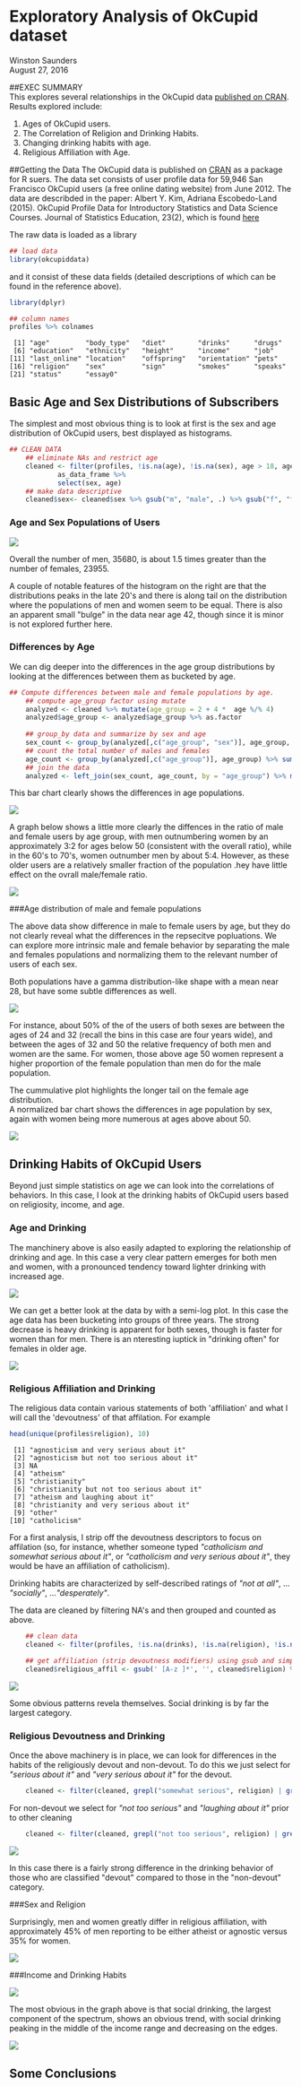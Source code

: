 # Exploratory Analysis of OkCupid dataset
Winston Saunders  
August 27, 2016  


##EXEC SUMMARY  
This explores several relationships in the OkCupid data [published on CRAN](https://cran.rstudio.com/web/packages/okcupiddata/index.html). Results explored include:  
1. Ages of OkCupid users.   
2. The Correlation of Religion and Drinking Habits.  
3. Changing drinking habits with age.  
4. Religious Affiliation with Age.  


##Getting the Data
The OkCupid data is published on [CRAN](https://cran.rstudio.com/web/packages/okcupiddata/index.html) as a package for R suers. The data set consists of user profile data for 59,946 San Francisco OkCupid users (a free online dating website) from June 2012. The data are describded in the paper: Albert Y. Kim, Adriana Escobedo-Land (2015). OkCupid Profile Data for Introductory Statistics and Data Science Courses. Journal of Statistics Education, 23(2), which is found [here]( http://www.amstat.org/publications/jse/v23n2/kim.pdf)



The raw data is loaded as a library


```r
## load data
library(okcupiddata)
```

and it consist of these data fields (detailed descriptions of which can be found in the reference above). 


```r
library(dplyr)

## column names
profiles %>% colnames
```

```
 [1] "age"         "body_type"   "diet"        "drinks"      "drugs"      
 [6] "education"   "ethnicity"   "height"      "income"      "job"        
[11] "last_online" "location"    "offspring"   "orientation" "pets"       
[16] "religion"    "sex"         "sign"        "smokes"      "speaks"     
[21] "status"      "essay0"     
```



## Basic Age and Sex Distributions of Subscribers

The simplest and most obvious thing is to look at first is the sex and age distribution of OkCupid users, best displayed as histograms.


```r
## CLEAN DATA
    ## eliminate NAs and restrict age
    cleaned <- filter(profiles, !is.na(age), !is.na(sex), age > 18, age < 80) %>% 
            as_data_frame %>%
            select(sex, age)
    ## make data descriptive
    cleaned$sex<- cleaned$sex %>% gsub("m", "male", .) %>% gsub("f", "female", .)
```


### Age and Sex Populations of Users

<img src="okcupid_exploratory_files/figure-html/unnamed-chunk-5-1.png" style="display: block; margin: auto;" />



Overall the number of men, 35680, is about 1.5 times greater than the number of females, 23955. 

A couple of notable features of the histogram on the right are that the distributions peaks in the late 20's and there is along tail on the distribution where the populations of men and women seem to be equal. There is also an apparent small "bulge" in the data near age 42, though since it is minor is not explored further here.  

### Differences by Age   

We can dig deeper into the differences in the age group distributions by looking at the differences between them as bucketed by age.


```r
## Compute differences between male and female populations by age.
    ## compute age_group factor using mutate
    analyzed <- cleaned %>% mutate(age_group = 2 + 4 *  age %/% 4)
    analyzed$age_group <- analyzed$age_group %>% as.factor
    
    ## group_by data and summarize by sex and age
    sex_count <- group_by(analyzed[,c("age_group", "sex")], age_group, sex) %>% summarize(n_sex = n())
    ## count the total number of males and females
    age_count <- group_by(analyzed[,c("age_group")], age_group) %>% summarize(n_age = n())
    ## join the data
    analyzed <- left_join(sex_count, age_count, by = "age_group") %>% mutate(freq = n_sex/n_age, freq = ifelse(is.na(freq), 0, freq), delta_percent = 200*(freq - 0.5))
```

This bar chart clearly shows the differences in age populations. 

<img src="okcupid_exploratory_files/figure-html/unnamed-chunk-8-1.png" style="display: block; margin: auto;" />


A graph below shows a little more clearly the diffences in the ratio of male and female users by age group, with men outnumbering women by an approximately 3:2 for ages below 50 (consistent with the overall ratio), while in the 60's to 70's, women outnumber men by about 5:4. However, as these older users are a relatively smaller fraction of the population .hey have little effect on the ovrall male/female ratio.

<img src="okcupid_exploratory_files/figure-html/unnamed-chunk-9-1.png" style="display: block; margin: auto;" />



###Age distribution of male and female populations

The above data show difference in male to female users by age, but they do not clearly reveal what the differences in the repsecitve popluations. We can explore more intrinsic male and female behavior by separating the male and females populations and normalizing them to the relevant number of users of each sex.  








Both populations have a gamma distribution-like shape with a mean near 28, but have some subtle differences as well.



<img src="okcupid_exploratory_files/figure-html/unnamed-chunk-12-1.png" style="display: block; margin: auto;" />

For instance, about 50% of the of the users of both sexes are between the ages of 24 and 32 (recall the bins in this case are four years wide), and between the ages of 32 and 50 the relative frequency of both men and women are the same. For women, those above age 50 women represent a higher proportion of the female population than men do for the male population.

The cummulative plot highlights the longer tail on the female age distribution. <br>
A normalized bar chart shows the differences in age population by sex, again with women being more numerous at ages above about 50. 

<img src="okcupid_exploratory_files/figure-html/unnamed-chunk-13-1.png" style="display: block; margin: auto;" />

## Drinking Habits of OkCupid Users

Beyond just simple statistics on age we can look into the correlations of behaviors. In this case, I look at the drinking habits of OkCupid users based on religiosity, income, and age.   


### Age and Drinking


The manchinery above is also easily adapted to exploring the relationship of drinking and age. In this case a very clear pattern emerges for both men and women, with a pronounced  tendency toward lighter drinking with increased age. 

<img src="okcupid_exploratory_files/figure-html/unnamed-chunk-14-1.png" style="display: block; margin: auto;" />

We can get a better look at the data by with a semi-log plot. In this case the age data has been bucketing into groups of three years. The strong decrease is heavy drinking is apparent for both sexes, though is faster for women than for men. There is an nteresting iuptick in "drinking often" for females in older age. 
    
<img src="okcupid_exploratory_files/figure-html/unnamed-chunk-15-1.png" style="display: block; margin: auto;" />

### Religious Affiliation and Drinking
The religious data contain various statements of both 'affiliation' and what I will call the 'devoutness' of that affilation. For example


```r
head(unique(profiles$religion), 10)
```

```
 [1] "agnosticism and very serious about it"    
 [2] "agnosticism but not too serious about it" 
 [3] NA                                         
 [4] "atheism"                                  
 [5] "christianity"                             
 [6] "christianity but not too serious about it"
 [7] "atheism and laughing about it"            
 [8] "christianity and very serious about it"   
 [9] "other"                                    
[10] "catholicism"                              
```


For a first analysis, I strip off the devoutness descriptors to focus on affilation (so, for instance, whether someone typed _"catholicism and somewhat serious about it"_, or _"catholicism and very serious about it"_, they would be have an affiliation of catholicism).   
  
Drinking habits are characterized by self-described ratings of _"not at all"_, ... _"socially"_, ..._"desperately"_.  
  
The data are cleaned by filtering NA's and then grouped and counted as above.


```r
    ## clean data 
    cleaned <- filter(profiles, !is.na(drinks), !is.na(religion), !is.na(sex)) %>% as_data_frame
    
    ## get affiliation (strip devoutness modifiers) using gsub and simple regex
    cleaned$religious_affil <- gsub(' [A-z ]*', '', cleaned$religion) %>% as.factor()
```

<img src="okcupid_exploratory_files/figure-html/unnamed-chunk-17-1.png" style="display: block; margin: auto;" />

Some obvious patterns revela themselves. Social drinking is by far the largest category.  

### Religious Devoutness and Drinking
Once the above machinery is in place, we can look for differences in the habits of the religiously devout and non-devout. To do this we just select for _"serious about it"_ and _"very serious about it"_ for the devout.



```r
    cleaned <- filter(cleaned, grepl("somewhat serious", religion) | grepl("very serious", religion))
```

For non-devout we select for _"not too serious"_ and _"laughing about it"_ prior to other cleaning 



```r
    cleaned <- filter(cleaned, grepl("not too serious", religion) | grepl("laughing about it", religion))
```

<img src="okcupid_exploratory_files/figure-html/unnamed-chunk-20-1.png" style="display: block; margin: auto;" />


In this case there is a fairly strong difference in the drinking behavior of those who are classified "devout" compared to those in the "non-devout" category.


###Sex and Religion

Surprisingly, men and women greatly differ in religious affiliation, with approximately 45% of men reporting to be either atheist or agnostic versus 35% for women.


<img src="okcupid_exploratory_files/figure-html/unnamed-chunk-21-1.png" style="display: block; margin: auto;" />

###Income and Drinking Habits




<img src="okcupid_exploratory_files/figure-html/unnamed-chunk-22-1.png" style="display: block; margin: auto;" />

The most obvious in the graph above is that social drinking, the largest component of the spectrum, shows an obvious trend, with social drinking peaking in the middle of the income range and decreasing on the edges. 

<img src="okcupid_exploratory_files/figure-html/unnamed-chunk-23-1.png" style="display: block; margin: auto;" />


## Some Conclusions  



